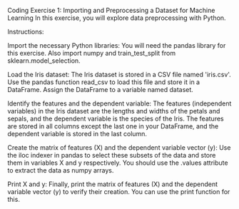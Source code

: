 Coding Exercise 1: Importing and Preprocessing a Dataset for Machine Learning
In this exercise, you will explore data preprocessing with Python.

Instructions:



Import the necessary Python libraries: You will need the pandas library for this exercise. Also import numpy and train_test_split from sklearn.model_selection.

Load the Iris dataset: The Iris dataset is stored in a CSV file named 'iris.csv'. Use the pandas function read_csv to load this file and store it in a DataFrame. Assign the DataFrame to a variable named dataset.

Identify the features and the dependent variable: The features (independent variables) in the Iris dataset are the lengths and widths of the petals and sepals, and the dependent variable is the species of the Iris. The features are stored in all columns except the last one in your DataFrame, and the dependent variable is stored in the last column.

Create the matrix of features (X) and the dependent variable vector (y): Use the iloc indexer in pandas to select these subsets of the data and store them in variables X and y respectively. You should use the .values attribute to extract the data as numpy arrays.

Print X and y: Finally, print the matrix of features (X) and the dependent variable vector (y) to verify their creation. You can use the print function for this.

